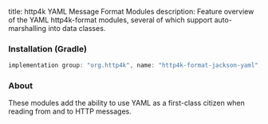 title: http4k YAML Message Format Modules
description: Feature overview of the YAML http4k-format modules, several of which support auto-marshalling into data classes.

### Installation (Gradle)

```groovy
implementation group: "org.http4k", name: "http4k-format-jackson-yaml", version: "4.3.5.1"
```

### About
These modules add the ability to use YAML as a first-class citizen when reading from and to HTTP messages. 

[http4k]: https://http4k.org
